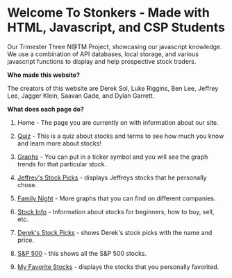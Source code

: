 # Welcome To Stonkers - Made with HTML, Javascript, and CSP Students

Our Trimester Three N@TM Project, showcasing our javascript knowledge. We use a combination of API databases, local storage, and various javascript functions to display and help prospective stock traders.

<b>Who made this website?</b>

The creators of this website are Derek Sol, Luke Riggins, Ben Lee, Jeffrey Lee, Jagger Klein, Saavan Gade, and Dylan Garrett.

<b>What does each page do?</b>

1. Home - The page you are currently on with information about our site.

2. <a href="/Stonkers-Frontend/housing">Quiz</a> - This is a quiz about stocks and terms to see how much you know and learn more about stocks!

3. <a href="/Stonkers-Frontend/food">Graphs</a> - You can put in a ticker symbol and you will see the graph trends for that particular stock.

4. <a href="/Stonkers-Frontend/activities">Jeffrey's Stock Picks</a> - displays Jeffreys stocks that he personally chose.

5. <a href="/Stonkers-Frontend/Family-Night">Family Night</a> - More graphs that you can find on different companies.

6. <a href="/Stonkers-Frontend/gallery">Stock Info</a> - Information about stocks for beginners, how to buy, sell, etc.

7. <a href="/Stonkers-Frontend/stockprice">Derek's Stock Picks</a> - shows Derek's stock picks with the name and price.

8. <a href="/Stonkers-Frontend/S&P500">S&P 500</a> - this shows all the S&P 500 stocks.

9. <a href="/Stonkers-Frontend/favorites">My Favorite Stocks</a> - displays the stocks that you personally favorited.



